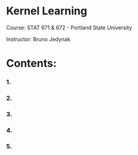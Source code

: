 # Kernel Learning
Course: STAT 671 & 672 - Portland State University

Instructor: Bruno Jedynak

# Contents:
### 1.

### 2.


### 3.


### 4.


### 5.
